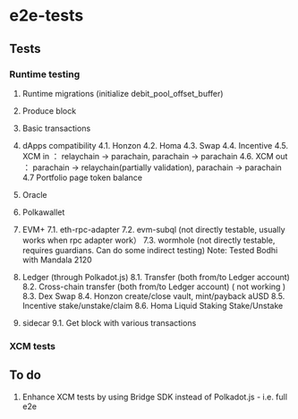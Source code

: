 # e2e-tests

## Tests

### Runtime testing
1. Runtime migrations (initialize debit_pool_offset_buffer)
2. Produce block
3. Basic transactions
4. dApps compatibility
4.1. Honzon
4.2. Homa
4.3. Swap
4.4. Incentive
4.5. XCM in  ： relaychain -> parachain,  parachain -> parachain
4.6. XCM out ： parachain -> relaychain(partially validation), parachain -> parachain
4.7 Portfolio page token balance

5. Oracle
6. Polkawallet
7. EVM+
7.1. eth-rpc-adapter
7.2. evm-subql (not directly testable, usually works when rpc adapter work）
7.3. wormhole (not directly testable, requires guardians. Can do some indirect testing) Note: Tested Bodhi with Mandala 2120
8. Ledger (through Polkadot.js)
8.1. Transfer (both from/to Ledger account)
8.2. Cross-chain transfer (both from/to Ledger account) ( not working ) 
8.3. Dex Swap
8.4. Honzon create/close vault, mint/payback aUSD
8.5. Incentive stake/unstake/claim
8.6. Homa Liquid Staking Stake/Unstake
9. sidecar
9.1. Get block with various transactions

### XCM tests

## To do
1. Enhance XCM tests by using Bridge SDK instead of Polkadot.js - i.e. full e2e
